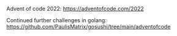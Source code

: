 Advent of code 2022: https://adventofcode.com/2022 

Continued further challenges in golang: https://github.com/PaulisMatrix/gosushi/tree/main/adventofcode 
